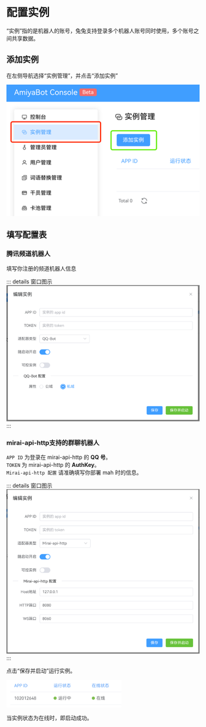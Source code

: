# 配置实例

“实例”指的是机器人的账号，兔兔支持登录多个机器人账号同时使用，多个账号之间共享数据。

## 添加实例

在左侧导航选择“实例管理”，并点击“添加实例”

![](../../../assets/console/addBot.png)

## 填写配置表

### 腾讯频道机器人

填写你注册的频道机器人信息

::: details 窗口图示
![](../../../assets/console/addQQBot.png)
:::

### mirai-api-http支持的群聊机器人

`APP ID` 为登录在 mirai-api-http 的 **QQ 号**。<br>
`TOKEN` 为 mirai-api-http 的 **AuthKey**。<br>
`Mirai-api-http 配置` 请准确填写你部署 mah 时的信息。

::: details 窗口图示
![](../../../assets/console/addMAHBot.png)
:::

点击“保存并启动”运行实例。

<img style="width: 300px" src="../../../assets/console/online.png" alt="image">

当实例状态为在线时，即启动成功。
